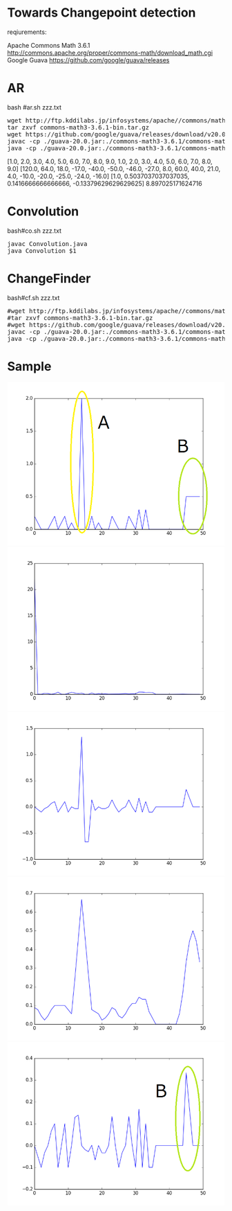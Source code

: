 # Towards Changepoint detection

reqiurements:

Apache Commons Math 3.6.1 http://commons.apache.org/proper/commons-math/download_math.cgi <br>
Google Guava https://github.com/google/guava/releases <br>

# AR

bash #ar.sh zzz.txt

<pre>
wget http://ftp.kddilabs.jp/infosystems/apache//commons/math/binaries/commons-math3-3.6.1-bin.tar.gz
tar zxvf commons-math3-3.6.1-bin.tar.gz
wget https://github.com/google/guava/releases/download/v20.0/guava-20.0.jar
javac -cp ./guava-20.0.jar:./commons-math3-3.6.1/commons-math3-3.6.1.jar AutoCorrelationTime.java
java -cp ./guava-20.0.jar:./commons-math3-3.6.1/commons-math3-3.6.1.jar:. AutoCorrelationTime $1
</pre>

[1.0, 2.0, 3.0, 4.0, 5.0, 6.0, 7.0, 8.0, 9.0, 1.0, 2.0, 3.0, 4.0, 5.0, 6.0, 7.0, 8.0, 9.0]
[120.0, 64.0, 18.0, -17.0, -40.0, -50.0, -46.0, -27.0, 8.0, 60.0, 40.0, 21.0, 4.0, -10.0, -20.0, -25.0, -24.0, -16.0]
[1.0, 0.5037037037037035, 0.1416666666666666, -0.13379629629629625]
8.897025171624716

# Convolution

bash#co.sh zzz.txt

<pre>
javac Convolution.java
java Convolution $1
</pre>

# ChangeFinder

bash#cf.sh zzz.txt

<pre>
#wget http://ftp.kddilabs.jp/infosystems/apache//commons/math/binaries/commons-math3-3.6.1-bin.tar.gz
#tar zxvf commons-math3-3.6.1-bin.tar.gz
#wget https://github.com/google/guava/releases/download/v20.0/guava-20.0.jar
javac -cp ./guava-20.0.jar:./commons-math3-3.6.1/commons-math3-3.6.1.jar ChangeFinder.java
java -cp ./guava-20.0.jar:./commons-math3-3.6.1/commons-math3-3.6.1.jar:. ChangeFinder $1
</pre>

# Sample

<img src="images/NG.png">

<img src="images/AR.png">

<img src="images/MA.png">

<img src="images/CO.png">

<img src="images/CF.png">
